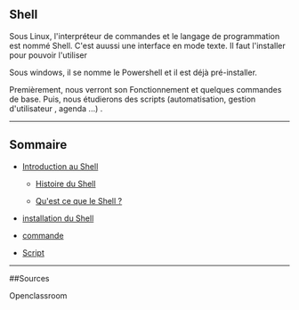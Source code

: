 ## Shell

Sous Linux, l'interpréteur de commandes et le langage de programmation est nommé Shell. C'est auussi une interface en mode texte. Il faut l'installer pour pouvoir l'utiliser

Sous windows, il se nomme le Powershell et il est déjà pré-installer.

Premièrement, nous verront son Fonctionnement et quelques commandes de base. Puis, nous étudierons des scripts (automatisation, gestion d'utilisateur , agenda ...) .

----------------------------
## Sommaire

* [Introduction au  Shell](https://github.com/nsegur66/Powershell/blob/main/Introduction%20au%20Shell.md)
    
    * [Histoire du Shell](https://github.com/nsegur66/Powershell/blob/main/Introduction%20au%20Shell.md#histoire-du-shell)
    
    * [Qu'est ce que le Shell ?](https://github.com/nsegur66/Powershell/blob/main/Introduction%20au%20Shell.md#quest-ce-que-le-shell-)

* [installation du Shell](https://github.com/nsegur66/Powershell/blob/main/Installation%20du%20Shell.md)

* [commande](https://github.com/nsegur66/Powershell/blob/main/Commande.md)

* [Script]()

----------------------------

##Sources

Openclassroom

